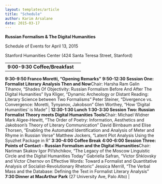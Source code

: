 ```yaml
---
layout: templates/article
title: "Schedule"
author: Karim Arsalane
date: 2015-03-17
---
```


**Russian Formalism & The Digital Humanities**


Schedule of Events for April 13, 2015


Stanford Humanities Center (424 Santa Teresa Street, Stanford)







|  |  |
| --- | --- |
| **9:00-9:30 Coffee/Breakfast**
**9:30-9:50 Franco Moretti, “Opening Remarks”**
**9:50-12:30 Session One: Formalist Literary Analysis Then and Now**Chair: Harsha Ram
Galin Tihanov, “Shades Of Objectivity: Russian Formalism Before And After The Digital Humanities”
Ilya Kliger, “Dynamic Archeology or Distant Reading: Literary Science between Two Formalisms”
Peter Steiner, “Divergence vs. Convergence: Moretti, Tynyanov, Jakobson”
Glen Worthey, “How ‘Digital Humanities’ is Made”
| **12:30-1:30 Lunch**
**1:30-3:30 Session Two: Russian Formalist Theory meets Digital Humanities Tools**Chair: Michael Widner
Mark Algee-Hewitt, “The Order of Poetry: Information, Aesthetics and Jakobson’s Theory of Literary Communication”
David Birnbaum and Elise Thorsen, “Enabling the Automated Identification and Analysis of Meter and Rhyme in Russian Verse”
Matthew Jockers, “Latent Plot Analysis Using the Syuzhet Package in R”
**3:30-4:00 Coffee Break**
**4:00-6:00 Session Three: Points of Contact - Russian Formalism and the Digital Humanities**Chair: Nariman Skakov
Igor Pil’shchikov, “The Legacy of the Moscow Linguistic Circle and the Digital Humanities Today”
Gabriella Safran, “Victor Shklovsky and Victor Chernov on Effective Words: Toward a Formalist and Quantitative Analysis of Socialist-Revolutionary Rhetoric”
Jessica Merrill, “The Verbal Mass and the Database: Defining the Text in Formalist Literary Analysis”
**7:30 Dinner at MacArthur Park** (27 University Ave, Palo Alto)
|




